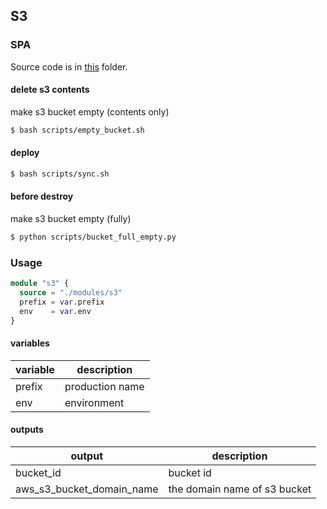 ## S3

### SPA

Source code is in [this](./src/) folder.

#### delete s3 contents

make s3 bucket empty (contents only)

```sh
$ bash scripts/empty_bucket.sh
```

#### deploy

```sh
$ bash scripts/sync.sh
```

#### before destroy

make s3 bucket empty (fully)

```sh
$ python scripts/bucket_full_empty.py
```

### Usage

```terraform
module "s3" {
  source = "./modules/s3"
  prefix = var.prefix
  env    = var.env
}
```

#### variables

| variable | description     |
| -------- | --------------- |
| prefix   | production name |
| env      | environment     |

#### outputs

| output                    | description                  |
| ------------------------- | ---------------------------- |
| bucket_id                 | bucket id                    |
| aws_s3_bucket_domain_name | the domain name of s3 bucket |
